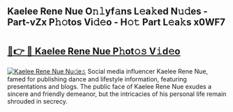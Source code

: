 ## Kaelee Rene Nue O𝚗𝚕yf𝚊ns L𝚎a𝚔ed N𝚞𝚍es - Part-vZx P𝚑𝚘tos Vi𝚍𝚎o - H𝚘𝚝 Part L𝚎a𝚔s x0WF7

# <h2><a href="http://kf4bffe.oniu.top/?m=Kaelee+Rene+Nue">🔗👉 🔴 Kaelee Rene Nue P𝚑ot𝚘𝚜 V𝚒d𝚎o</a></h2>

[![Kaelee Rene Nue Nu𝚍e𝚜](https://i.imgur.com/0qMVB7G.gif)](http://kf4bffe.oniu.top/?m=Kaelee+Rene+Nue)
Social media influencer Kaelee Rene Nue, famed for publishing dance and lifestyle information, featuring presentations and blogs. The public face of Kaelee Rene Nue exudes a sincere and friendly demeanor, but the intricacies of his personal life remain shrouded in secrecy.  
